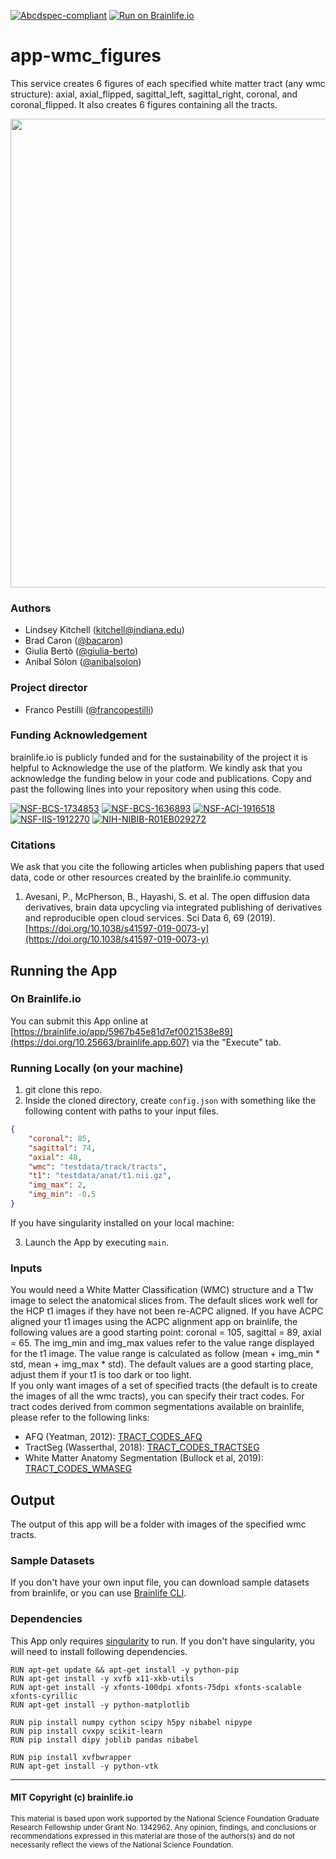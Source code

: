 [![Abcdspec-compliant](https://img.shields.io/badge/ABCD_Spec-v1.1-green.svg)](https://github.com/brain-life/abcd-spec)
[![Run on Brainlife.io](https://img.shields.io/badge/Brainlife-brainlie.app.607-blue.svg)](https://doi.org/10.25663/brainlife.app.607)

# app-wmc_figures

This service creates 6 figures of each specified white matter tract (any wmc structure): axial, axial_flipped, sagittal_left, sagittal_right, coronal, and coronal_flipped. It also creates 6 figures containing all the tracts.

<img src="https://raw.githubusercontent.com/brainlife/app-wmc_figures/1.0/snapshot-wmc-figures.png" width="750">

### Authors
- Lindsey Kitchell (kitchell@indiana.edu)
- Brad Caron ([@bacaron](https://github.com/bacaron))
- Giulia Bertò ([@giulia-berto](https://github.com/giulia-berto))
- Anibal Sólon ([@anibalsolon](https://github.com/anibalsolon))

### Project director
- Franco Pestilli ([@francopestilli](https://github.com/francopestilli))

### Funding Acknowledgement
brainlife.io is publicly funded and for the sustainability of the project it is helpful to Acknowledge the use of the platform. We kindly ask that you acknowledge the funding below in your code and publications. Copy and past the following lines into your repository when using this code.

[![NSF-BCS-1734853](https://img.shields.io/badge/NSF_BCS-1734853-blue.svg)](https://nsf.gov/awardsearch/showAward?AWD_ID=1734853)
[![NSF-BCS-1636893](https://img.shields.io/badge/NSF_BCS-1636893-blue.svg)](https://nsf.gov/awardsearch/showAward?AWD_ID=1636893)
[![NSF-ACI-1916518](https://img.shields.io/badge/NSF_ACI-1916518-blue.svg)](https://nsf.gov/awardsearch/showAward?AWD_ID=1916518)
[![NSF-IIS-1912270](https://img.shields.io/badge/NSF_IIS-1912270-blue.svg)](https://nsf.gov/awardsearch/showAward?AWD_ID=1912270)
[![NIH-NIBIB-R01EB029272](https://img.shields.io/badge/NIH_NIBIB-R01EB029272-green.svg)](https://grantome.com/grant/NIH/R01-EB029272-01)

### Citations
We ask that you cite the following articles when publishing papers that used data, code or other resources created by the brainlife.io community.

1. Avesani, P., McPherson, B., Hayashi, S. et al. The open diffusion data derivatives, brain data upcycling via integrated publishing of derivatives and reproducible open cloud services. Sci Data 6, 69 (2019). [https://doi.org/10.1038/s41597-019-0073-y](https://doi.org/10.1038/s41597-019-0073-y)

## Running the App 

### On Brainlife.io

You can submit this App online at [https://brainlife.io/app/5967b45e81d7ef0021538e89](https://doi.org/10.25663/brainlife.app.607) via the "Execute" tab.

### Running Locally (on your machine)

1. git clone this repo.
2. Inside the cloned directory, create `config.json` with something like the following content with paths to your input files.

```json
{
    "coronal": 85,
    "sagittal": 74,
    "axial": 48,
    "wmc": "testdata/track/tracts",
    "t1": "testdata/anat/t1.nii.gz",
    "img_max": 2,
    "img_min": -0.5
}
```
If you have singularity installed on your local machine:

3. Launch the App by executing `main`.

### Inputs

You would need a White Matter Classification (WMC) structure and a T1w image to select the anatomical slices from. The default slices work well for the HCP t1 images if they have not been re-ACPC aligned. If you have ACPC aligned your t1 images using the ACPC alignment app on brainlife, the following values are a good starting point: coronal = 105, sagittal = 89, axial = 65. The img_min and img_max values refer to the value range displayed for the t1 image. The value range is calculated as follow (mean + img_min * std, mean + img_max * std). The default values are a good starting place, adjust them if your t1 is too dark or too light. \
If you only want images of a set of specified tracts (the default is to create the images of all the wmc tracts), you can specify their tract codes. For tract codes derived from common segmentations available on brainlife, please refer to the following links:
- AFQ (Yeatman, 2012): [TRACT_CODES_AFQ](https://github.com/brainlife/app-wmc_figures/blob/master/TRACT_CODES_AFQ.md)
- TractSeg (Wasserthal, 2018): [TRACT_CODES_TRACTSEG](https://github.com/brainlife/app-wmc_figures/blob/master/TRACT_CODES_TRACTSEG.md)
- White Matter Anatomy Segmentation (Bullock et al, 2019): [TRACT_CODES_WMASEG](https://github.com/brainlife/app-wmc_figures/blob/master/TRACT_CODES_WMASEG.md)

## Output

The output of this app will be a folder with images of the specified wmc tracts.

### Sample Datasets

If you don't have your own input file, you can download sample datasets from brainlife, or you can use [Brainlife CLI](https://github.com/brain-life/cli).

### Dependencies

This App only requires [singularity](https://www.sylabs.io/singularity/) to run. If you don't have singularity, you will need to install following dependencies.  

```
RUN apt-get update && apt-get install -y python-pip
RUN apt-get install -y xvfb x11-xkb-utils
RUN apt-get install -y xfonts-100dpi xfonts-75dpi xfonts-scalable xfonts-cyrillic
RUN apt-get install -y python-matplotlib

RUN pip install numpy cython scipy h5py nibabel nipype
RUN pip install cvxpy scikit-learn
RUN pip install dipy joblib pandas nibabel

RUN pip install xvfbwrapper
RUN apt-get install -y python-vtk
```

---

#### MIT Copyright (c) brainlife.io

<sub> This material is based upon work supported by the National Science Foundation Graduate Research Fellowship under Grant No. 1342962. Any opinion, findings, and conclusions or recommendations expressed in this material are those of the authors(s) and do not necessarily reflect the views of the National Science Foundation. </sub>
